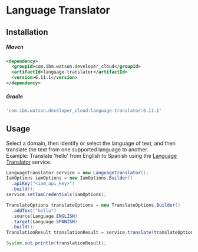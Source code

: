 # Language Translator

## Installation

##### Maven
```xml
<dependency>
  <groupId>com.ibm.watson.developer_cloud</groupId>
  <artifactId>language-translator</artifactId>
  <version>6.11.1</version>
</dependency>
```

##### Gradle
```gradle
'com.ibm.watson.developer_cloud:language-translator:6.11.1'
```

## Usage
Select a domain, then identify or select the language of text, and then translate the text from one supported language to another.  
Example: Translate 'hello' from English to Spanish using the [Language Translator][language_translator] service.

```java
LanguageTranslator service = new LanguageTranslator();
IamOptions iamOptions = new IamOptions.Builder()
  .apiKey("<iam_api_key>")
  .build();
service.setIamCredentials(iamOptions);

TranslateOptions translateOptions = new TranslateOptions.Builder()
  .addText("hello")
  .source(Language.ENGLISH)
  .target(Language.SPANISH)
  .build();
TranslationResult translationResult = service.translate(translateOptions).execute();

System.out.println(translationResult);
```

[language_translator]: https://console.bluemix.net/docs/services/language-translator/index.html
